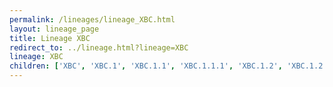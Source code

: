 ```yaml
---
permalink: /lineages/lineage_XBC.html
layout: lineage_page
title: Lineage XBC
redirect_to: ../lineage.html?lineage=XBC
lineage: XBC
children: ['XBC', 'XBC.1', 'XBC.1.1', 'XBC.1.1.1', 'XBC.1.2', 'XBC.1.2.1', 'XBC.1.3', 'XBC.1.4', 'XBC.2']
---
```

